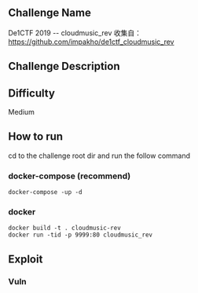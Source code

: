 ## Challenge Name

De1CTF 2019 -- cloudmusic_rev
收集自：https://github.com/impakho/de1ctf_cloudmusic_rev

## Challenge Description



## Difficulty

Medium

## How to run

cd to the challenge root dir and run the follow command

### docker-compose (recommend)

```
docker-compose -up -d
```

### docker

```
docker build -t . cloudmusic-rev
docker run -tid -p 9999:80 cloudmusic_rev
```

## Exploit

### Vuln
